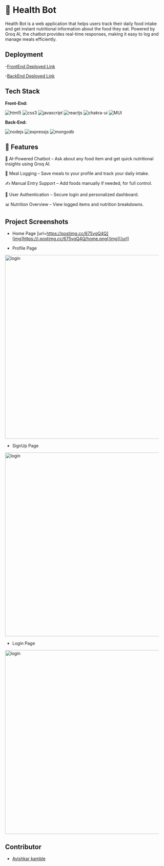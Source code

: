 # 🥗 Health Bot
Health Bot is a web application that helps users track their daily food intake and get instant nutritional information about the food they eat. Powered by Groq AI, the chatbot provides real-time responses, making it easy to log and manage meals efficiently.


## Deployment


-[FrontEnd Deployed Link](https://health-bot-olive.vercel.app/)

-[BackEnd Deployed Link](https://healthbotbackend-production.up.railway.app)



## Tech Stack

**Front-End:** <p >
    <img src="https://img.shields.io/badge/HTML5-E34F26?style=for-the-badge&logo=html5&logoColor=white" alt="html5" />
    <img src="https://img.shields.io/badge/CSS3-1572B6?style=for-the-badge&logo=css3&logoColor=white" alt="css3" /> 
    <img src="https://img.shields.io/badge/JavaScript-323330?style=for-the-badge&logo=javascript&logoColor=F7DF1E" alt="javascript" />
    <img src="https://img.shields.io/badge/React-20232A?style=for-the-badge&logo=react&logoColor=61DAFB" alt="reactjs" />
    <img src="https://img.shields.io/badge/Chakra%20UI-3bc7bd?style=for-the-badge&logo=chakraui&logoColor=white" alt="chakra-ui" />
    <img src="https://img.shields.io/badge/MUI-007FFF?style=for-the-badge&logo=mui&logoColor=white" alt="MUI" />

    
</p>

**Back-End:** 
<p>
    <img src="https://img.shields.io/badge/Node.js-339933?style=for-the-badge&logo=nodedotjs&logoColor=white" alt="nodejs" />
    <img src="https://img.shields.io/badge/Express.js-000000?style=for-the-badge&logo=express&logoColor=white" alt="expressjs" />
    <img src="https://img.shields.io/badge/MongoDB-4EA94B?style=for-the-badge&logo=mongodb&logoColor=white" alt="mongodb" />
</p>


## 🚀 Features

💬 AI-Powered Chatbot – Ask about any food item and get quick nutritional insights using Groq AI.

🧾 Meal Logging – Save meals to your profile and track your daily intake.

✍️ Manual Entry Support – Add foods manually if needed, for full control.

🔐 User Authentication – Secure login and personalized dashboard.

📊 Nutrition Overview – View logged items and nutrition breakdowns.


 
 

## Project Screenshots

- Home Page
[url=https://postimg.cc/675vgQ4Q][img]https://i.postimg.cc/675vgQ4Q/home.png[/img][/url]

- Profile Page
<img src="https://i.ibb.co/9kw1dNhV/login.png" alt="login" width="600">

- SignUp Page
<img src="https://i.ibb.co/9kw1dNhV/login.png" alt="login" width="600">

- Login Page
<img src="https://i.ibb.co/v6sTMHhQ/login.png" alt="login" width="600">



## Contributor
- [Avishkar kamble](https://github.com/aavishkark)
